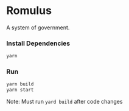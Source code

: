 # Romulus

A system of government.

### Install Dependencies

```bash
yarn
```

### Run

```bash
yarn build
yarn start
```

Note: Must run `yard build` after code changes
